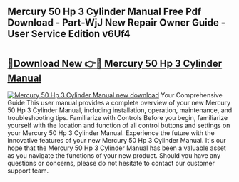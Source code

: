 ## Mercury 50 Hp 3 Cylinder Manual Free Pdf Download - Part-WjJ New Repair Owner Guide - User Service Edition v6Uf4

# <h2><a href="http://bc48774.oget.top/?id=Mercury+50+Hp+3+Cylinder+Manual">🔗Download New 👉🔴 Mercury 50 Hp 3 Cylinder Manual</a></h2>

[![Mercury 50 Hp 3 Cylinder Manual new download](https://i.imgur.com/5g1atiW.png)](http://bc48774.oget.top/?id=Mercury+50+Hp+3+Cylinder+Manual)
Your Comprehensive Guide This user manual provides a complete overview of your new Mercury 50 Hp 3 Cylinder Manual, including installation, operation, maintenance, and troubleshooting tips. Familiarize with Controls Before you begin, familiarize yourself with the location and function of all control buttons and settings on your Mercury 50 Hp 3 Cylinder Manual. Experience the future with the innovative features of your new Mercury 50 Hp 3 Cylinder Manual. It's our hope that the Mercury 50 Hp 3 Cylinder Manual has been a valuable asset as you navigate the functions of your new product. Should you have any questions or concerns, please do not hesitate to contact our customer support team.
